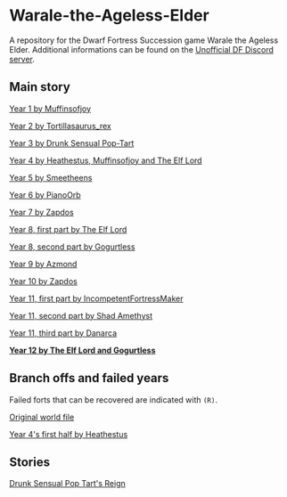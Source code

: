 # Warale-the-Ageless-Elder

A repository for the Dwarf Fortress Succession game Warale the Ageless Elder.
Additional informations can be found on the [Unofficial DF Discord server](https://discord.gg/CvAEMWx).


## Main story

[Year 1 by Muffinsofjoy](https://github.com/Danarca/Warale-the-Ageless-Elder/archive/v1.0.zip)

[Year 2 by Tortillasaurus\_rex](https://github.com/Danarca/Warale-the-Ageless-Elder/archive/v2.0.zip)

[Year 3 by Drunk Sensual Pop-Tart](https://github.com/Danarca/Warale-the-Ageless-Elder/archive/v3.0.zip)

[Year 4 by Heathestus, Muffinsofjoy and The Elf Lord](https://github.com/Danarca/Warale-the-Ageless-Elder/archive/v4.0.zip)

[Year 5 by Smeetheens](https://github.com/Danarca/Warale-the-Ageless-Elder/archive/v5.0.zip)

[Year 6 by PianoOrb](https://github.com/Danarca/Warale-the-Ageless-Elder/archive/v6.0.zip)

[Year 7 by Zapdos](https://github.com/Danarca/Warale-the-Ageless-Elder/archive/v7.0.zip)

[Year 8, first part by The Elf Lord](https://github.com/Danarca/Warale-the-Ageless-Elder/archive/v8.0.zip)

[Year 8, second part by Gogurtless](https://github.com/Danarca/Warale-the-Ageless-Elder/archive/v8.1.zip)

[Year 9 by Azmond](https://github.com/Danarca/Warale-the-Ageless-Elder/archive/v9.0.zip)

[Year 10 by Zapdos](https://github.com/Danarca/Warale-the-Ageless-Elder/archive/v10.0.zip)

[Year 11, first part by IncompetentFortressMaker](https://github.com/Danarca/Warale-the-Ageless-Elder/archive/v11.0.zip)

[Year 11, second part by Shad Amethyst](https://github.com/Danarca/Warale-the-Ageless-Elder/archive/v11.1.zip)

[Year 11, third part by Danarca](https://github.com/Danarca/Warale-the-Ageless-Elder/archive/v11.2.zip)

[**Year 12 by The Elf Lord and Gogurtless**](https://github.com/Danarca/Warale-the-Ageless-Elder/archive/v12.0.zip)

## Branch offs and failed years

Failed forts that can be recovered are indicated with `(R)`.

[Original world file](https://drive.google.com/file/d/1wkG--K682CWJ_JfA8m0gdLplXQpbHM2d/view)

[Year 4's first half by Heathestus](https://drive.google.com/file/d/1-KkkyN_xbEiKYgyZn-jpm2X-v7aG0bbC/view)

## Stories

[Drunk Sensual Pop Tart's Reign](stories/drunk_sensual_poptart.md)
